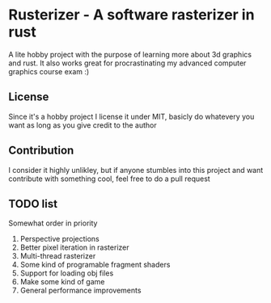 # Rusterizer - A software rasterizer in rust
A lite hobby project with the purpose of learning more about 3d graphics and rust. It also works great for procrastinating my advanced computer graphics course exam :)

## License
Since it's a hobby project I license it under MIT, basicly do whatevery you want as long as you give credit to the author

## Contribution
I consider it highly unlikley, but if anyone stumbles into this project and want contribute with something cool, feel free to do a pull request

## TODO list
Somewhat order in priority
1. Perspective projections
2. Better pixel iteration in rasterizer
3. Multi-thread rasterizer
4. Some kind of programable fragment shaders
5. Support for loading obj files
6. Make some kind of game
7. General performance improvements
